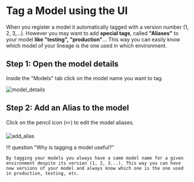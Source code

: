 # Tag a Model using the UI

When you register a model it automatically tagged with a version number (1, 2, 3,...). However you may want to add **special tags**, called **"Aliases"** to your model **like "testing", "production"**... This way you can easily know which model of your lineage is the one used in which environment.

## Step 1: Open the model details

Inside the "Models" tab click on the model name you want to tag.

![model_details](https://mlflow.org/docs/latest/_images/oss_registry_4_model.png)

## Step 2: Add an Alias to the model

Click on the pencil icon (✏️) to edit the model aliases.

![add_alias](https://mlflow.org/docs/latest/_images/oss_registry_4b_model_alias.png)

!!! question "Why is tagging a model useful?"

    By tagging your models you always have a same model name for a given environment despite its version (1, 2, 3...). This way you can have new versions of your model and always know which one is the one used in production, testing, etc.
